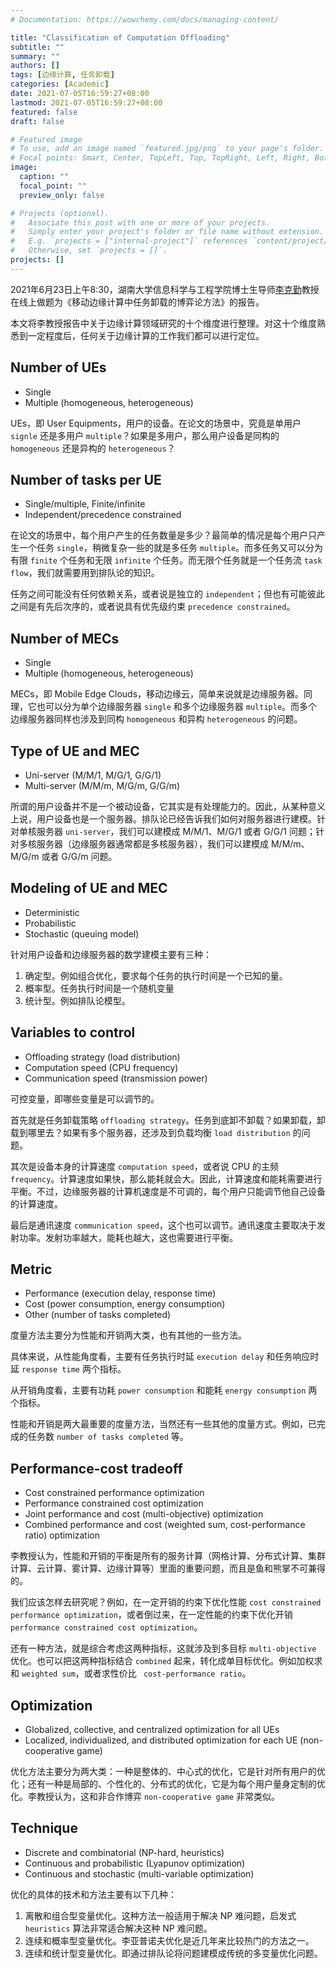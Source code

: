 ```yaml
---
# Documentation: https://wowchemy.com/docs/managing-content/

title: "Classification of Computation Offloading"
subtitle: ""
summary: ""
authors: []
tags: [边缘计算, 任务卸载]
categories: [Academic]
date: 2021-07-05T16:59:27+08:00
lastmod: 2021-07-05T16:59:27+08:00
featured: false
draft: false

# Featured image
# To use, add an image named `featured.jpg/png` to your page's folder.
# Focal points: Smart, Center, TopLeft, Top, TopRight, Left, Right, BottomLeft, Bottom, BottomRight.
image:
  caption: ""
  focal_point: ""
  preview_only: false

# Projects (optional).
#   Associate this post with one or more of your projects.
#   Simply enter your project's folder or file name without extension.
#   E.g. `projects = ["internal-project"]` references `content/project/deep-learning/index.md`.
#   Otherwise, set `projects = []`.
projects: []
---
```


2021年6月23日上午8:30，湖南大学信息科学与工程学院博士生导师[李克勤](http://csee.hnu.edu.cn/people/likeqin)教授在线上做题为《移动边缘计算中任务卸载的博弈论方法》的报告。

本文将李教授报告中关于边缘计算领域研究的十个维度进行整理。对这十个维度熟悉到一定程度后，任何关于边缘计算的工作我们都可以进行定位。

<!--more-->

## Number of UEs

- Single
- Multiple (homogeneous, heterogeneous)

UEs，即 User Equipments，用户的设备。在论文的场景中，究竟是单用户 `signle` 还是多用户 `multiple`？如果是多用户，那么用户设备是同构的 `homogeneous` 还是异构的 `heterogeneous`？

## Number of tasks per UE

- Single/multiple, Finite/infinite
- Independent/precedence constrained

在论文的场景中，每个用户产生的任务数量是多少？最简单的情况是每个用户只产生一个任务 `single`，稍微复杂一些的就是多任务 `multiple`。而多任务又可以分为有限 `finite` 个任务和无限 `infinite` 个任务。而无限个任务就是一个任务流 `task flow`，我们就需要用到排队论的知识。

任务之间可能没有任何依赖关系，或者说是独立的 `independent`；但也有可能彼此之间是有先后次序的，或者说具有优先级约束 `precedence constrained`。

## Number of MECs

- Single
- Multiple (homogeneous, heterogeneous)

MECs，即 Mobile Edge Clouds，移动边缘云，简单来说就是边缘服务器。同理，它也可以分为单个边缘服务器 `single` 和多个边缘服务器 `multiple`。而多个边缘服务器同样也涉及到同构 `homogeneous` 和异构 `heterogeneous` 的问题。

## Type of UE and MEC

- Uni-server (M/M/1, M/G/1, G/G/1)
- Multi-server (M/M/m, M/G/m, G/G/m)

所谓的用户设备并不是一个被动设备，它其实是有处理能力的。因此，从某种意义上说，用户设备也是一个服务器。排队论已经告诉我们如何对服务器进行建模。针对单核服务器 `uni-server`，我们可以建模成 M/M/1、M/G/1 或者 G/G/1 问题；针对多核服务器（边缘服务器通常都是多核服务器），我们可以建模成 M/M/m、M/G/m 或者 G/G/m 问题。

## Modeling of UE and MEC

- Deterministic
- Probabilistic
- Stochastic (queuing model)

针对用户设备和边缘服务器的数学建模主要有三种：

1. 确定型。例如组合优化，要求每个任务的执行时间是一个已知的量。
2. 概率型。任务执行时间是一个随机变量
3. 统计型。例如排队论模型。

## Variables to control

- Offloading strategy (load distribution)
- Computation speed (CPU frequency)
- Communication speed (transmission power)

可控变量，即哪些变量是可以调节的。

首先就是任务卸载策略 `offloading strategy`。任务到底卸不卸载？如果卸载，卸载到哪里去？如果有多个服务器，还涉及到负载均衡 `load distribution` 的问题。

其次是设备本身的计算速度 `computation speed`，或者说 CPU 的主频 `frequency`。计算速度如果快，那么能耗就会大。因此，计算速度和能耗需要进行平衡。不过，边缘服务器的计算机速度是不可调的，每个用户只能调节他自己设备的计算速度。

最后是通讯速度 `communication speed`，这个也可以调节。通讯速度主要取决于发射功率。发射功率越大，能耗也越大，这也需要进行平衡。

## Metric

- Performance (execution delay, response time)
- Cost (power consumption, energy consumption)
- Other (number of tasks completed)

度量方法主要分为性能和开销两大类，也有其他的一些方法。

具体来说，从性能角度看，主要有任务执行时延 `execution delay` 和任务响应时延 `response time` 两个指标。

从开销角度看，主要有功耗 `power consumption` 和能耗 `energy consumption` 两个指标。

性能和开销是两大最重要的度量方法，当然还有一些其他的度量方式。例如，已完成的任务数 `number of tasks completed` 等。

## Performance-cost tradeoff

- Cost constrained performance optimization
- Performance constrained cost optimization
- Joint performance and cost (multi-objective) optimization
- Combined performance and cost (weighted sum, cost-performance ratio) optimization

李教授认为，性能和开销的平衡是所有的服务计算（网格计算、分布式计算、集群计算、云计算、雾计算、边缘计算等）里面的重要问题，而且是鱼和熊掌不可兼得的。

我们应该怎样去研究呢？例如，在一定开销的约束下优化性能 `cost constrained performance optimization`，或者倒过来，在一定性能的约束下优化开销 `performance constrained cost optimization`。

还有一种方法，就是综合考虑这两种指标，这就涉及到多目标 `multi-objective` 优化。也可以把这两种指标结合 `combined` 起来，转化成单目标优化。例如加权求和 `weighted sum`，或者求性价比 ` cost-performance ratio`。

## Optimization

- Globalized, collective, and centralized optimization for all UEs
- Localized, individualized, and distributed optimization for each UE (non-cooperative game)

优化方法主要分为两大类：一种是整体的、中心式的优化，它是针对所有用户的优化；还有一种是局部的、个性化的、分布式的优化，它是为每个用户量身定制的优化。李教授认为，这和非合作博弈 `non-cooperative game` 非常类似。

## Technique

- Discrete and combinatorial (NP-hard, heuristics)
- Continuous and probabilistic (Lyapunov optimization)
- Continuous and stochastic (multi-variable optimization)

优化的具体的技术和方法主要有以下几种：

1. 离散和组合型变量优化。这种方法一般适用于解决 NP 难问题，启发式 `heuristics` 算法非常适合解决这种 NP 难问题。
2. 连续和概率型变量优化。李亚普诺夫优化是近几年来比较热门的方法之一。
3. 连续和统计型变量优化。即通过排队论将问题建模成传统的多变量优化问题。